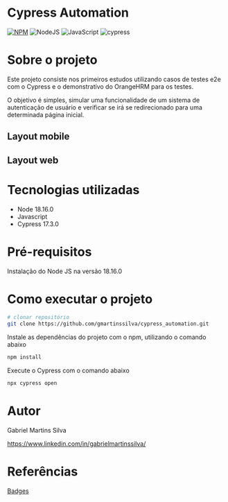 # Cypress Automation
[![NPM](https://img.shields.io/npm/l/react)](https://github.com/gmartinssilva/Dev_do_Futuro/blob/main/license)
![NodeJS](https://img.shields.io/badge/node.js-6DA55F?style=for-the-badge&logo=node.js&logoColor=white)
![JavaScript](https://img.shields.io/badge/javascript-%23323330.svg?style=for-the-badge&logo=javascript&logoColor=%23F7DF1E)
![cypress](https://img.shields.io/badge/-cypress-%23E5E5E5?style=for-the-badge&logo=cypress&logoColor=058a5e)

# Sobre o projeto

Este projeto consiste nos primeiros estudos utilizando casos de testes e2e com o Cypress e o demonstrativo do OrangeHRM para os testes.

O objetivo é simples, simular uma funcionalidade de um sistema de autenticação de usuário e verificar se irá se redirecionado para uma determinada página inicial.

## Layout mobile

## Layout web

# Tecnologias utilizadas
- Node 18.16.0
- Javascript
- Cypress 17.3.0

# Pré-requisitos
Instalação do Node JS na versão 18.16.0

# Como executar o projeto
```bash
# clonar repositório
git clone https://github.com/gmartinssilva/cypress_automation.git
```

Instale as dependências do projeto com o npm, utilizando o comando abaixo
```bash
npm install
```

Execute o Cypress com o comando abaixo
```bash
npx cypress open
```



# Autor

Gabriel Martins Silva

https://www.linkedin.com/in/gabrielmartinssilva/

# Referências

[Badges](https://github.com/Ileriayo/markdown-badges)
